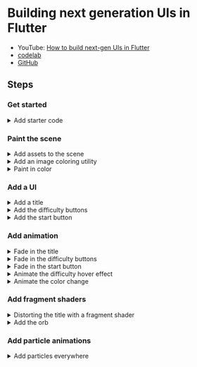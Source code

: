 # Building next generation UIs in Flutter

- YouTube: [How to build next-gen UIs in Flutter](https://www.youtube.com/watch?v=HQT8ABlgsq0)
- [codelab](https://codelabs.developers.google.com/codelabs/flutter-next-gen-uis)
- [GitHub](https://github.com/flutter/codelabs/tree/main/next-gen-ui)

## Steps

### Get started

<details>
<summary>Add starter code</summary>

![step2-add-starter-code](./assets/references/step2-add-starter-code.png)

- [Go tag](https://github.com/gzupark/flutter-next-gen-ui/tree/step2-add-starter-code)
- [Go main](https://github.com/GzuPark/flutter-next-gen-ui)

</details>

### Paint the scene

<details>
<summary>Add assets to the scene</summary>

![step3-add-assets-to-the-scene](./assets/references/step3-add-assets-to-the-scene.png)

- [Go tag](https://github.com/gzupark/flutter-next-gen-ui/tree/step3-add-assets-to-the-scene)
- [Go main](https://github.com/GzuPark/flutter-next-gen-ui)

</details>

<details>
<summary>Add an image coloring utility</summary>

![step3-add-an-image-coloring-utility](./assets/references/step3-add-an-image-coloring-utility.png)

- [Go tag](https://github.com/gzupark/flutter-next-gen-ui/tree/step3-add-an-image-coloring-utility)
- [Go main](https://github.com/GzuPark/flutter-next-gen-ui)

</details>

<details>
<summary>Paint in color</summary>

![step3-step3-paint-in-color](./assets/references/step3-paint-in-color.png)

- [Go tag](https://github.com/gzupark/flutter-next-gen-ui/tree/step3-paint-in-color)
- [Go main](https://github.com/GzuPark/flutter-next-gen-ui)

</details>

### Add a UI

<details>
<summary>Add a title</summary>

![step4-add-a-title](./assets/references/step4-add-a-title.png)

- [Go tag](https://github.com/gzupark/flutter-next-gen-ui/tree/step4-add-a-title)
- [Go main](https://github.com/GzuPark/flutter-next-gen-ui)

</details>

<details>
<summary>Add the difficulty buttons</summary>

![step4-add-the-difficulty-buttons-1](./assets/references/step4-add-the-difficulty-buttons-1.png)
![step4-add-the-difficulty-buttons-2](./assets/references/step4-add-the-difficulty-buttons-2.png)
![step4-add-the-difficulty-buttons-3](./assets/references/step4-add-the-difficulty-buttons-3.png)

- [Go tag](https://github.com/gzupark/flutter-next-gen-ui/tree/step4-add-the-difficulty-buttons)
- [Go main](https://github.com/GzuPark/flutter-next-gen-ui)

</details>

<details>
<summary>Add the start button</summary>

![step4-add-the-start-button](./assets/references/step4-add-the-start-button.png)

- [Go tag](https://github.com/gzupark/flutter-next-gen-ui/tree/step4-add-the-start-button)
- [Go main](https://github.com/GzuPark/flutter-next-gen-ui)

</details>

### Add animation

<details>
<summary>Fade in the title</summary>

![step5-fade-in-the-title](./assets/references/step5-fade-in-the-title.gif)

- [Go tag](https://github.com/gzupark/flutter-next-gen-ui/tree/step5-fade-in-the-title)
- [Go main](https://github.com/GzuPark/flutter-next-gen-ui)

</details>

<details>
<summary>Fade in the difficulty buttons</summary>

![step5-fade-in-the-difficulty-buttons](./assets/references/step5-fade-in-the-difficulty-buttons.gif)

- [Go tag](https://github.com/gzupark/flutter-next-gen-ui/tree/step5-fade-in-the-difficulty-buttons)
- [Go main](https://github.com/GzuPark/flutter-next-gen-ui)

</details>

<details>
<summary>Fade in the start button</summary>

![step5-fade-in-the-start-button](./assets/references/step5-fade-in-the-start-button.gif)

- [Go tag](https://github.com/gzupark/flutter-next-gen-ui/tree/step5-fade-in-the-start-button)
- [Go main](https://github.com/GzuPark/flutter-next-gen-ui)

</details>

<details>
<summary>Animate the difficulty hover effect</summary>

![step5-animate-the-difficulty-hover-effect](./assets/references/step5-animate-the-difficulty-hover-effect.gif)

- [Go tag](https://github.com/gzupark/flutter-next-gen-ui/tree/step5-animate-the-difficulty-hover-effect)
- [Go main](https://github.com/GzuPark/flutter-next-gen-ui)

</details>

<details>
<summary>Animate the color change</summary>

![step5-animate-the-color-change](./assets/references/step5-animate-the-color-change.gif)

- [Go tag](https://github.com/gzupark/flutter-next-gen-ui/tree/step5-animate-the-color-change)
- [Go main](https://github.com/GzuPark/flutter-next-gen-ui)

</details>

### Add fragment shaders

<details>
<summary>Distorting the title with a fragment shader</summary>

![step6-distorting-the-title-with-a-fragment-shader](./assets/references/step6-distorting-the-title-with-a-fragment-shader.gif)

- [Go tag](https://github.com/gzupark/flutter-next-gen-ui/tree/step6-distorting-the-title-with-a-fragment-shader)
- [Go main](https://github.com/GzuPark/flutter-next-gen-ui)

</details>

<details>
<summary>Add the orb</summary>

![step6-add-the-orb](./assets/references/step6-add-the-orb.gif)

- [Go tag](https://github.com/gzupark/flutter-next-gen-ui/tree/step6-add-the-orb)
- [Go main](https://github.com/GzuPark/flutter-next-gen-ui)

</details>

### Add particle animations

<details>
<summary>Add particles everywhere</summary>

![step7-add-particles-everywhere](./assets/references/step7-add-particles-everywhere.gif)

- [Go tag](https://github.com/gzupark/flutter-next-gen-ui/tree/step7-add-particles-everywhere)
- [Go main](https://github.com/GzuPark/flutter-next-gen-ui)

</details>

